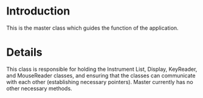 # Introduction #

This is the master class which guides the function of the application.


# Details #

This class is responsible for holding the Instrument List, Display, KeyReader, and MouseReader classes, and ensuring that the classes can communicate with each other (establishing necessary pointers). Master currently has no other necessary methods.